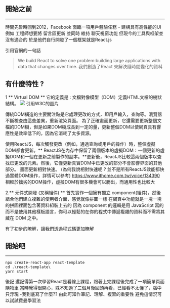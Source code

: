 
## 開始之前
-------------------------------------------------------------


時間先暫時回到2012，Facebook 面臨一項用戶體驗任務 - 建構具有高性能的UI
例如 工程師想要將  留言區更新 並同時 維持 聊天視窗功能
但現今的工具與框架並沒有適合的
於是他們自行開發了一個框架就是React.js

引用官網的一句話
> We build React to solve one problem:building large applications with data that changes over time.
 我們創造了React 來解決隨時間變化的資料 

## 有什麼特性 ? 
1 ** Virtual DOM **
它的定義是 : 文檔對像模型（DOM）定義HTML文檔的樹狀結構。
![](https://content.altexsoft.com/media/2017/05/The-HTML-DOM-tree-of-objects.jpg)
引用W3C的圖片

傳統DOM構造的主要關注點是它處理更改的方式，即用戶輸入，查詢等。瀏覽器不斷檢查由這些差異，重新渲染頁面。
為了正確畫面更新，它還需要更新整個文檔的DOM樹，但是如果DOM樹成長到一定的量，更新整個DOM以使網頁具有響應性是效率低下的，因為它消耗了太多資源。

使用ReactJS，每次觸發更改（例如，通過查詢或用戶的操作）時，整個虛擬DOM都會更新。** ReactJS在內存中保留了兩個版本的虛擬DOM：一個更新的虛擬DOM和一個在更新之前製作的副本。**更新後，ReactJS比較這兩個版本以查找已更改的元素。然後，它僅更新真實DOM中已更改的部分不會影響界面的其他部分。
畫面更新相對快速。
(為何我說相對快速呢 ? 並不是所有ReactJS效能都快過實體DOM操作，詳情可以參考)
https://www.ithome.com.tw/voice/134390
相較於拙劣的DOM操作，虛擬DOM有很多機會可以勝出，而通用性也比較大

2.** 元件式開發 (又稱組件) **
首先實作一個擁有獨立 component(組件)，然後組合他們建立複雜的使用者介面，感覺就像拼圖一樣
在網頁中功能就是一塊一塊的拼圖裡面包含著資料組裝上去的
因為 component 的邏輯是用 JavaScript 寫的而不是使用其他樣板語言，你可以輕鬆的在你的程式中傳遞複雜的資料而不需將其藏在 DOM 之中。

有了初步的瞭解，讓我們透過程式碼更加瞭解

## 開始吧
-------------------------------

```
npx create-react-app react-template
cd .\react-template\
yarn start
```





後記
還記得第一次學習React是看線上課程，跟著上完課程後完成了一項簡單頁面購物車
當時覺得很開心，殊不知過了三個月後回頭再看，已經看不太懂了，腦中只浮現 -我到底寫了什麼??
由此可知作筆記、理解、複習的重要性
避免這情況可以試試費曼學習法

